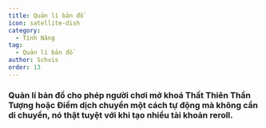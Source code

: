 ```yaml
---
title: Quản lí bản đồ
icon: satellite-dish
category:
  - Tính Năng
tag:
  - Quản lí bản đồ
author: Schvis
order: 13
---
```


### Quản lí bản đồ cho phép người chơi mở khoá Thất Thiên Thần Tượng hoặc Điểm dịch chuyển một cách tự động mà không cần di chuyển, nó thật tuyệt với khi tạo nhiều tài khoản reroll.
